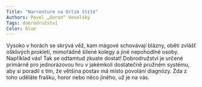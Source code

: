 ```yaml
---
Title: "Narrenturm na Orlím štítě"
Authors: Pavel „Goran“ Veselský
Tags: dobrodružství
Color: blue
---
```

Vysoko v horách se skrývá věž, kam mágové
schovávají blázny, oběti zvlášť ošklivých prokletí,
mimořádně šílené kolegy a jiné nepohodlné
osoby. Například vás! Tak se odtamtud zkuste
dostat! Dobrodružství je určené primárně pro
jednorázovou hru v jakémkoli dostatečně pružném
systému, aby si poradil s tím, že většina
postav má místo povolání diagnózy. Zda z toho
uděláte frašku, horor nebo něco jiného, už je
na vás.
